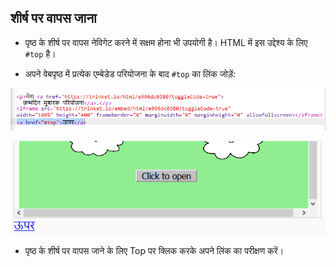 ## शीर्ष पर वापस जाना

+ पृष्ठ के शीर्ष पर वापस नेविगेट करने में सक्षम होना भी उपयोगी है। HTML में इस उद्देश्य के लिए `#top` है।

+ अपने वेबपृष्ठ में प्रत्येक एम्बेडेड परियोजना के बाद `#top` का लिंक जोड़ें:

![screenshot](images/showcase-top-code.png)

![screenshot](images/showcase-top-output.png)

+ पृष्ठ के शीर्ष पर वापस जाने के लिए Top पर क्लिक करके अपने लिंक का परीक्षण करें।